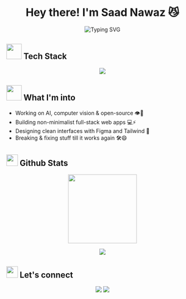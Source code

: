 <!-- Profile README -->


<h1 align="center">Hey there! I'm Saad Nawaz 😼</h1>

<div align="center">
<img src="https://readme-typing-svg.herokuapp.com?font=Bitcount&duration=2500&pause=1000&center=true&vCenter=true&width=500&lines=Computer+Vision+enthusiast+%F0%9F%91%80;Curious+coder+and+AI+explorer+%F0%9F%A7%97;Let's+build+something+awesome+together%F0%9F%9A%80" alt="Typing SVG" /></div>


<h2>
 <img src="https://media.giphy.com/media/v1.Y2lkPTc5MGI3NjExZjA5MGN1cWQxZWYxdWhiZ2drZmFlYzl4aTNkcThqNXRwMXZrdXhmYyZlcD12MV9zdGlja2Vyc19zZWFyY2gmY3Q9cw/YRMb6dd7zprS00JdGZ/giphy.gif" width="40" />
 Tech Stack
</h2>
<p align="center">
  <img src="https://skillicons.dev/icons?i=c,cpp,java,python,js,ts,html,css,php,react,nodejs,express,mongodb,mysql,postgres,opencv,git,figma,tailwind&theme=light" />
</p>


<h2>
 <img src="https://media.giphy.com/media/v1.Y2lkPWVjZjA1ZTQ3cWF4ZXFoZjB4dnUyOG52d3Vva3VzZzA1dGlvNHJhMnZldGRxaHcwZCZlcD12MV9zdGlja2Vyc19zZWFyY2gmY3Q9cw/3iyKHMIKg5VWG6qHUm/giphy.gif" width="40" />
 What I'm into
</h2>

- Working on AI, computer vision & open-source 👁️🧠  
- Building non-minimalist full-stack web apps 💻⚡  
- Designing clean interfaces with Figma and Tailwind 🎨  
- Breaking & fixing stuff till it works again 🛠️😄  


<h2>
 <img src="https://media.giphy.com/media/v1.Y2lkPTc5MGI3NjExYTMwcjlsaWRyc3dmMnZzamkxdDBiZHd4YWI2NW9kNmc1dHlvMWJhbSZlcD12MV9zdGlja2Vyc19zZWFyY2gmY3Q9cw/8cVGMVFlrrDRfXmPBT/giphy.gif" height="30" />
 Github Stats
</h2>

<p align="center">
  <img src="https://github-readme-stats.vercel.app/api?username=noughtsad&show_icons=true&theme=radical" height="180" />
</p>

<p align="center">
  <img src="https://github-readme-stats.vercel.app/api/top-langs/?username=noughtsad&layout=compact&theme=radical" />
</p>

<h2>
 <img src="https://media.giphy.com/media/v1.Y2lkPTc5MGI3NjExNG9jcjEyOGJqaGUzaHRsYm03ZXFqMTE2bnBiYmw3M3J5OWZ5N2tqMSZlcD12MV9zdGlja2Vyc19zZWFyY2gmY3Q9cw/NQDcH2ZZaPV8QBDYK3/giphy.gif" height="30" />
 Let's connect
</h2>

<p align="center">
  <!-- Replace the # with your actual links -->
  <a href="https://www.linkedin.com/in/saad-nawaz-62b176283/" target="_blank"><img src="https://img.shields.io/badge/LinkedIn-0A66C2?style=for-the-badge&logo=linkedin&logoColor=white" /></a>
  <a href="mailto:nawazsaad06@gmail.com"><img src="https://img.shields.io/badge/Email-D14836?style=for-the-badge&logo=gmail&logoColor=white" /></a>
</p>



